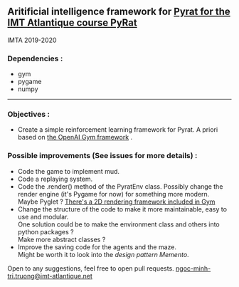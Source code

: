 ## Aritificial intelligence framework for [Pyrat for the IMT Atlantique course PyRat](https://github.com/vgripon/PyRat)
IMTA 2019-2020

### Dependencies :
- gym
- pygame 
- numpy
---
### Objectives :
- Create a simple reinforcement learning framework for Pyrat. A priori based on  [the OpenAI Gym framework](http://gym.openai.com/) .


### Possible improvements (See issues for more details) :

- Code the game to implement mud.
- Code a replaying system.
- Code the .render() method of the PyratEnv class. Possibly change the render engine (it's Pygame for now) for something more modern.  
Maybe Pyglet ?
[There's a 2D rendering framework included in Gym](https://github.com/openai/gym/blob/master/gym/envs/classic_control/rendering.py) 
- Change the structure of the code to make it more maintainable, easy to use and modular.  
One solution could be to make the environment class and others into python packages ?  
Make more abstract classes ?
- Improve the saving code for the agents and the maze.  
Might be worth it to look into the *design pattern Memento*.


Open to any suggestions, feel free to open pull requests.
ngoc-minh-tri.truong@imt-atlantique.net 
